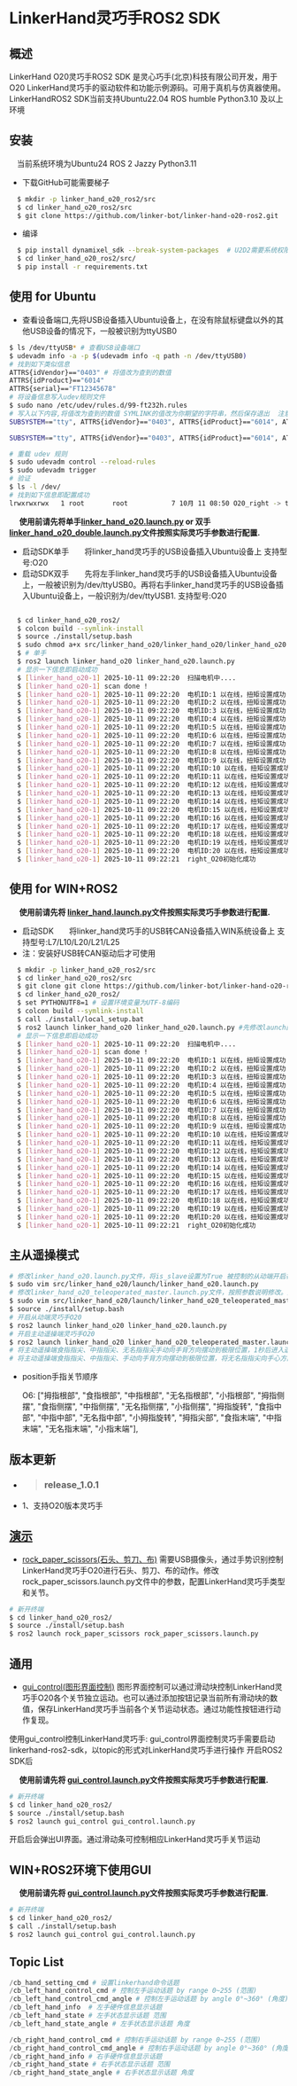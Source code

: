 # LinkerHand灵巧手ROS2 SDK

## 概述
LinkerHand O20灵巧手ROS2 SDK 是灵心巧手(北京)科技有限公司开发，用于O20 LinkerHand灵巧手的驱动软件和功能示例源码。可用于真机与仿真器使用。
LinkerHandROS2 SDK当前支持Ubuntu22.04 ROS humble Python3.10 及以上环境

## 安装
&ensp;&ensp;当前系统环境为Ubuntu24 ROS 2 Jazzy Python3.11
- 下载GitHub可能需要梯子

```bash
  $ mkdir -p linker_hand_o20_ros2/src
  $ cd linker_hand_o20_ros2/src
  $ git clone https://github.com/linker-bot/linker-hand-o20-ros2.git
```

- 编译

```bash
  $ pip install dynamixel_sdk --break-system-packages  # U2D2需要系统权限安装，否则会报错
  $ cd linker_hand_o20_ros2/src/
  $ pip install -r requirements.txt
```

## 使用 for Ubuntu
- 查看设备端口,先将USB设备插入Ubuntu设备上，在没有除鼠标键盘以外的其他USB设备的情况下，一般被识别为ttyUSB0
```bash
$ ls /dev/ttyUSB* # 查看USB设备端口
$ udevadm info -a -p $(udevadm info -q path -n /dev/ttyUSB0)
# 找到如下类似信息
ATTRS{idVendor}=="0403" # 将值改为查到的数值
ATTRS{idProduct}=="6014"
ATTRS{serial}=="FT12345678"
# 将设备信息写入udev规则文件
$ sudo nano /etc/udev/rules.d/99-ft232h.rules
# 写入以下内容,将值改为查到的数值 SYMLINK的值改为你期望的字符串，然后保存退出  注意：遥操模式下，应该是两个设备，注意区分SYMLINK名称
SUBSYSTEM=="tty", ATTRS{idVendor}=="0403", ATTRS{idProduct}=="6014", ATTRS{serial}=="FTAA09QS", MODE="0666",  OWNER="root", SYMLINK+="O20_right"

SUBSYSTEM=="tty", ATTRS{idVendor}=="0403", ATTRS{idProduct}=="6014", ATTRS{serial}=="FTAA07LJ", MODE="0666",  OWNER="root", SYMLINK+="O20_right_master"

# 重载 udev 规则
$ sudo udevadm control --reload-rules
$ sudo udevadm trigger
# 验证
$ ls -l /dev/
# 找到如下信息即配置成功
lrwxrwxrwx   1 root       root           7 10月 11 08:50 O20_right -> ttyUSB0
```

&ensp;&ensp; __使用前请先将单手[linker_hand_o20.launch.py]() or 双手[linker_hand_o20_double.launch.py]()文件按照实际灵巧手参数进行配置.__

- 启动SDK单手&ensp;&ensp;&ensp;&ensp;将linker_hand灵巧手的USB设备插入Ubuntu设备上  支持型号:O20
- 启动SDK双手&ensp;&ensp;&ensp;&ensp;先将左手linker_hand灵巧手的USB设备插入Ubuntu设备上，一般被识别为/dev/ttyUSB0。再将右手linker_hand灵巧手的USB设备插入Ubuntu设备上，一般识别为/dev/ttyUSB1.  支持型号:O20
```bash

  $ cd linker_hand_o20_ros2/
  $ colcon build --symlink-install
  $ source ./install/setup.bash
  $ sudo chmod a+x src/linker_hand_o20/linker_hand_o20/linker_hand_o20.py
  $ # 单手
  $ ros2 launch linker_hand_o20 linker_hand_o20.launch.py
  # 显示一下信息即启动成功
  $ [linker_hand_o20-1] 2025-10-11 09:22:20  扫描电机中....
  $ [linker_hand_o20-1] scan done !
  $ [linker_hand_o20-1] 2025-10-11 09:22:20  电机ID:1 以在线，扭矩设置成功
  $ [linker_hand_o20-1] 2025-10-11 09:22:20  电机ID:2 以在线，扭矩设置成功
  $ [linker_hand_o20-1] 2025-10-11 09:22:20  电机ID:3 以在线，扭矩设置成功
  $ [linker_hand_o20-1] 2025-10-11 09:22:20  电机ID:4 以在线，扭矩设置成功
  $ [linker_hand_o20-1] 2025-10-11 09:22:20  电机ID:5 以在线，扭矩设置成功
  $ [linker_hand_o20-1] 2025-10-11 09:22:20  电机ID:6 以在线，扭矩设置成功
  $ [linker_hand_o20-1] 2025-10-11 09:22:20  电机ID:7 以在线，扭矩设置成功
  $ [linker_hand_o20-1] 2025-10-11 09:22:20  电机ID:8 以在线，扭矩设置成功
  $ [linker_hand_o20-1] 2025-10-11 09:22:20  电机ID:9 以在线，扭矩设置成功
  $ [linker_hand_o20-1] 2025-10-11 09:22:20  电机ID:10 以在线，扭矩设置成功
  $ [linker_hand_o20-1] 2025-10-11 09:22:20  电机ID:11 以在线，扭矩设置成功
  $ [linker_hand_o20-1] 2025-10-11 09:22:20  电机ID:12 以在线，扭矩设置成功
  $ [linker_hand_o20-1] 2025-10-11 09:22:20  电机ID:13 以在线，扭矩设置成功
  $ [linker_hand_o20-1] 2025-10-11 09:22:20  电机ID:14 以在线，扭矩设置成功
  $ [linker_hand_o20-1] 2025-10-11 09:22:20  电机ID:15 以在线，扭矩设置成功
  $ [linker_hand_o20-1] 2025-10-11 09:22:20  电机ID:16 以在线，扭矩设置成功
  $ [linker_hand_o20-1] 2025-10-11 09:22:20  电机ID:17 以在线，扭矩设置成功
  $ [linker_hand_o20-1] 2025-10-11 09:22:20  电机ID:18 以在线，扭矩设置成功
  $ [linker_hand_o20-1] 2025-10-11 09:22:20  电机ID:19 以在线，扭矩设置成功
  $ [linker_hand_o20-1] 2025-10-11 09:22:20  电机ID:20 以在线，扭矩设置成功
  $ [linker_hand_o20-1] 2025-10-11 09:22:21  right_O20初始化成功
```

## 使用 for WIN+ROS2

&ensp;&ensp; __使用前请先将 [linker_hand.launch.py]()文件按照实际灵巧手参数进行配置.__

- 启动SDK&ensp;&ensp;&ensp;&ensp;将linker_hand灵巧手的USB转CAN设备插入WIN系统设备上  支持型号:L7/L10/L20/L21/L25
- 注：安装好USB转CAN驱动后才可使用
```bash
  $ mkdir -p linker_hand_o20_ros2/src
  $ cd linker_hand_o20_ros2/src
  $ git clone git clone https://github.com/linker-bot/linker-hand-o20-ros2.git
  $ cd linker_hand_o20_ros2/
  $ set PYTHONUTF8=1 # 设置环境变量为UTF-8编码
  $ colcon build --symlink-install
  $ call ./install/local_setup.bat
  $ ros2 launch linker_hand_o20 linker_hand_o20.launch.py #先修改launch配置文件的CAN端口名称
  # 显示一下信息即启动成功
  $ [linker_hand_o20-1] 2025-10-11 09:22:20  扫描电机中....
  $ [linker_hand_o20-1] scan done !
  $ [linker_hand_o20-1] 2025-10-11 09:22:20  电机ID:1 以在线，扭矩设置成功
  $ [linker_hand_o20-1] 2025-10-11 09:22:20  电机ID:2 以在线，扭矩设置成功
  $ [linker_hand_o20-1] 2025-10-11 09:22:20  电机ID:3 以在线，扭矩设置成功
  $ [linker_hand_o20-1] 2025-10-11 09:22:20  电机ID:4 以在线，扭矩设置成功
  $ [linker_hand_o20-1] 2025-10-11 09:22:20  电机ID:5 以在线，扭矩设置成功
  $ [linker_hand_o20-1] 2025-10-11 09:22:20  电机ID:6 以在线，扭矩设置成功
  $ [linker_hand_o20-1] 2025-10-11 09:22:20  电机ID:7 以在线，扭矩设置成功
  $ [linker_hand_o20-1] 2025-10-11 09:22:20  电机ID:8 以在线，扭矩设置成功
  $ [linker_hand_o20-1] 2025-10-11 09:22:20  电机ID:9 以在线，扭矩设置成功
  $ [linker_hand_o20-1] 2025-10-11 09:22:20  电机ID:10 以在线，扭矩设置成功
  $ [linker_hand_o20-1] 2025-10-11 09:22:20  电机ID:11 以在线，扭矩设置成功
  $ [linker_hand_o20-1] 2025-10-11 09:22:20  电机ID:12 以在线，扭矩设置成功
  $ [linker_hand_o20-1] 2025-10-11 09:22:20  电机ID:13 以在线，扭矩设置成功
  $ [linker_hand_o20-1] 2025-10-11 09:22:20  电机ID:14 以在线，扭矩设置成功
  $ [linker_hand_o20-1] 2025-10-11 09:22:20  电机ID:15 以在线，扭矩设置成功
  $ [linker_hand_o20-1] 2025-10-11 09:22:20  电机ID:16 以在线，扭矩设置成功
  $ [linker_hand_o20-1] 2025-10-11 09:22:20  电机ID:17 以在线，扭矩设置成功
  $ [linker_hand_o20-1] 2025-10-11 09:22:20  电机ID:18 以在线，扭矩设置成功
  $ [linker_hand_o20-1] 2025-10-11 09:22:20  电机ID:19 以在线，扭矩设置成功
  $ [linker_hand_o20-1] 2025-10-11 09:22:20  电机ID:20 以在线，扭矩设置成功
  $ [linker_hand_o20-1] 2025-10-11 09:22:21  right_O20初始化成功
```


## 主从遥操模式
```bash
# 修改linker_hand_o20.launch.py文件，将is_slave设置为True 被控制的从动端开启被控制模式
$ sudo vim src/linker_hand_o20/launch/linker_hand_o20.launch.py
# 修改linker_hand_o20_teleoperated_master.launch.py文件，按照参数说明修改。默认开启失能模式
$ sudo vim src/linker_hand_o20/launch/linker_hand_o20_teleoperated_master.launch.py
$ source ./install/setup.bash
# 开启从动端灵巧手O20
$ ros2 launch linker_hand_o20 linker_hand_o20.launch.py
# 开启主动遥操端灵巧手O20
$ ros2 launch linker_hand_o20 linker_hand_o20_teleoperated_master.launch.py
# 将主动遥操端食指指尖、中指指尖、无名指指尖手动向手背方向摆动到极限位置，1秒后进入遥操模式。
# 将主动遥操端食指指尖、中指指尖、手动向手背方向摆动到极限位置，将无名指指尖向手心方向摆动到极限位置，1秒后退出遥操模式。
```

- position手指关节顺序

  O6:  ["拇指根部", "食指根部", "中指根部", "无名指根部", "小指根部", "拇指侧摆", "食指侧摆", "中指侧摆", "无名指侧摆", "小指侧摆", "拇指旋转", "食指中部", "中指中部", "无名指中部", "小拇指旋转", "拇指尖部", "食指末端", "中指末端", "无名指末端", "小指末端"],

## 版本更新

- > ### release_1.0.1
 - 1、支持O20版本灵巧手



## [演示](rock_paper_scissors/)
- [rock_paper_scissors(石头、剪刀、布)](rock_paper_scissors/)
需要USB摄像头，通过手势识别控制LinkerHand灵巧手O20进行石头、剪刀、布的动作。修改rock_paper_scissors.launch.py文件中的参数，配置LinkerHand灵巧手类型和关节。
```bash
# 新开终端
$ cd linker_hand_o20_ros2/
$ source ./install/setup.bash
$ ros2 launch rock_paper_scissors rock_paper_scissors.launch.py
```


## 通用
- [gui_control(图形界面控制)](图形界面控制)
图形界面控制可以通过滑动块控制LinkerHand灵巧手O20各个关节独立运动。也可以通过添加按钮记录当前所有滑动块的数值，保存LinkerHand灵巧手当前各个关节运动状态。通过功能性按钮进行动作复现。    

使用gui_control控制LinkerHand灵巧手:
gui_control界面控制灵巧手需要启动linkerhand-ros2-sdk，以topic的形式对LinkerHand灵巧手进行操作
开启ROS2 SDK后

&ensp;&ensp; __使用前请先将 [gui_control.launch.py]()文件按照实际灵巧手参数进行配置.__
```bash
# 新开终端
$ cd linker_hand_o20_ros2/
$ source ./install/setup.bash
$ ros2 launch gui_control gui_control.launch.py
```
开启后会弹出UI界面。通过滑动条可控制相应LinkerHand灵巧手关节运动

## WIN+ROS2环境下使用GUI
&ensp;&ensp; __使用前请先将 [gui_control.launch.py]()文件按照实际灵巧手参数进行配置.__
```bash
# 新开终端
$ cd linker_hand_o20_ros2/
$ call ./install/setup.bash
$ ros2 launch gui_control gui_control.launch.py
```


## Topic List
```python
/cb_hand_setting_cmd # 设置linkerhand命令话题
/cb_left_hand_control_cmd # 控制左手运动话题 by range 0~255 (范围)
/cb_left_hand_control_cmd_angle # 控制左手运动话题 by angle 0°~360° (角度) 
/cb_left_hand_info  # 左手硬件信息显示话题
/cb_left_hand_state # 左手状态显示话题 范围
/cb_left_hand_state_angle # 左手状态显示话题 角度

/cb_right_hand_control_cmd # 控制右手运动话题 by range 0~255 (范围)
/cb_right_hand_control_cmd_angle # 控制右手运动话题 by angle 0°~360° (角度)
/cb_right_hand_info # 右手硬件信息显示话题
/cb_right_hand_state # 右手状态显示话题 范围
/cb_right_hand_state_angle # 右手状态显示话题 角度
```





